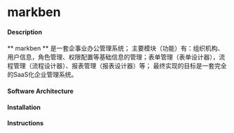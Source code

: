 # markben

#### Description
** markben ** 是一套企事业办公管理系统；
主要模块（功能）有：组织机构、用户信息，角色管理、权限配置等基础信息的管理；表单管理（表单设计器），流程管理（流程设计器）、报表管理（报表设计器）等；
最终实现的目标是一套完全的SaaS化企业管理系统。

#### Software Architecture

#### Installation


#### Instructions

